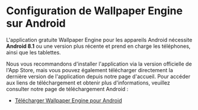 # Configuration de Wallpaper Engine sur Android

L'application gratuite Wallpaper Engine pour les appareils Android nécessite **Android 8.1** ou une version plus récente et prend en charge les téléphones, ainsi que les tablettes.

Nous vous recommandons d'installer l'application via la version officielle de l'App Store, mais vous pouvez également télécharger directement la dernière version de l'application depuis notre page d'accueil. Pour accéder aux liens de téléchargement et obtenir plus d'informations, veuillez consulter notre page de téléchargement Android :

* [Télécharger Wallpaper Engine pour Android](https://www.wallpaperengine.io/android/)

